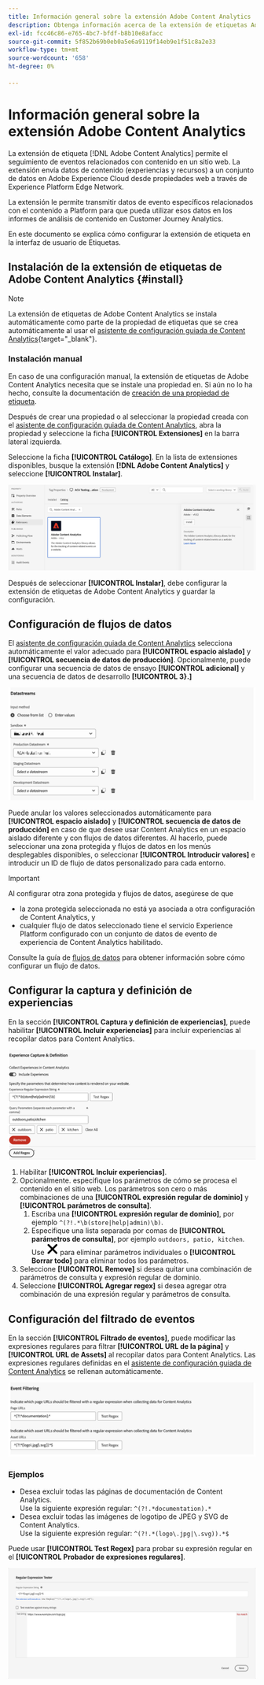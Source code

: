 ```yaml
---
title: Información general sobre la extensión Adobe Content Analytics
description: Obtenga información acerca de la extensión de etiquetas Adobe Content Analytics en Adobe Experience Platform.
exl-id: fcc46c86-e765-4bc7-bfdf-b8b10e8afacc
source-git-commit: 5f852b69b0eb0a5e6a9119f14eb9e1f51c8a2e33
workflow-type: tm+mt
source-wordcount: '658'
ht-degree: 0%

---
```


# Información general sobre la extensión Adobe Content Analytics

La extensión de etiqueta [!DNL Adobe Content Analytics] permite el seguimiento de eventos relacionados con contenido en un sitio web. La extensión envía datos de contenido (experiencias y recursos) a un conjunto de datos en Adobe Experience Cloud desde propiedades web a través de Experience Platform Edge Network.

La extensión le permite transmitir datos de evento específicos relacionados con el contenido a Platform para que pueda utilizar esos datos en los informes de análisis de contenido en Customer Journey Analytics.

En este documento se explica cómo configurar la extensión de etiqueta en la interfaz de usuario de Etiquetas.

## Instalación de la extensión de etiquetas de Adobe Content Analytics {#install}

>[!NOTE]
>
>La extensión de etiquetas de Adobe Content Analytics se instala automáticamente como parte de la propiedad de etiquetas que se crea automáticamente al usar el [asistente de configuración guiada de Content Analytics](https://experienceleague.adobe.com/en/docs/analytics-platform/using/content-analytics/configuration/guided){target="_blank"}.


### Instalación manual

En caso de una configuración manual, la extensión de etiquetas de Adobe Content Analytics necesita que se instale una propiedad en. Si aún no lo ha hecho, consulte la documentación de [creación de una propiedad de etiqueta](https://experienceleague.adobe.com/en/docs/platform-learn/implement-in-websites/configure-tags/create-a-property).

Después de crear una propiedad o al seleccionar la propiedad creada con el [asistente de configuración guiada de Content Analytics](https://experienceleague.adobe.com/en/docs/analytics-platform/using/content-analytics/configuration/guided), abra la propiedad y seleccione la ficha **[!UICONTROL Extensiones]** en la barra lateral izquierda.

Seleccione la ficha **[!UICONTROL Catálogo]**. En la lista de extensiones disponibles, busque la extensión **[!DNL Adobe Content Analytics]** y seleccione **[!UICONTROL Instalar]**.

![Imagen que muestra la interfaz de usuario de etiquetas con la extensión Web SDK seleccionada](assets/aca-tag-install.png)

Después de seleccionar **[!UICONTROL Instalar]**, debe configurar la extensión de etiquetas de Adobe Content Analytics y guardar la configuración.


<!--
## Configure schema

The [Content Analytics guided configuration wizard](https://experienceleague.adobe.com/en/docs/analytics-platform/using/content-analytics/configuration/guided) automatically populates the proper value for the **[!UICONTROL Tenant Schema Name]**. 

![Image that shows the Schema configuration of the Adobe Content Analytics tag extension in the Tags UI](assets/aca-tag-schema.png)

>[!WARNING]
>
>Do not modify the value for **[!UICONTROL Tenant Schema Name]**.

-->

## Configuración de flujos de datos

El [asistente de configuración guiada de Content Analytics](https://experienceleague.adobe.com/en/docs/analytics-platform/using/content-analytics/configuration/guided) selecciona automáticamente el valor adecuado para **[!UICONTROL espacio aislado]** y **[!UICONTROL secuencia de datos de producción]**. Opcionalmente, puede configurar una secuencia de datos de ensayo **[!UICONTROL adicional]** y una secuencia de datos de desarrollo **[!UICONTROL 3}.]**

![Imagen que muestra la configuración de flujos de datos de la extensión de etiquetas de Adobe Content Analytics en la interfaz de usuario de etiquetas](assets/aca-tag-datastreams.png)

Puede anular los valores seleccionados automáticamente para **[!UICONTROL espacio aislado]** y **[!UICONTROL secuencia de datos de producción]** en caso de que desee usar Content Analytics en un espacio aislado diferente y con flujos de datos diferentes. Al hacerlo, puede seleccionar una zona protegida y flujos de datos en los menús desplegables disponibles, o seleccionar **[!UICONTROL Introducir valores]** e introducir un ID de flujo de datos personalizado para cada entorno.

>[!IMPORTANT]
>
>Al configurar otra zona protegida y flujos de datos, asegúrese de que
>
>* la zona protegida seleccionada no está ya asociada a otra configuración de Content Analytics, y
>* cualquier flujo de datos seleccionado tiene el servicio Experience Platform configurado con un conjunto de datos de evento de experiencia de Content Analytics habilitado.

Consulte la guía de [flujos de datos](../../../../datastreams/overview.md) para obtener información sobre cómo configurar un flujo de datos.

## Configurar la captura y definición de experiencias

En la sección **[!UICONTROL Captura y definición de experiencias]**, puede habilitar **[!UICONTROL Incluir experiencias]** para incluir experiencias al recopilar datos para Content Analytics.

![Imagen que muestra la sección Captura de experiencias y definición en la extensión](assets/aca-tag-experiencecapture.png)

1. Habilitar **[!UICONTROL Incluir experiencias]**.
1. Opcionalmente. especifique los parámetros de cómo se procesa el contenido en el sitio web. Los parámetros son cero o más combinaciones de una **[!UICONTROL expresión regular de dominio]** y **[!UICONTROL parámetros de consulta]**.
   1. Escriba una **[!UICONTROL expresión regular de dominio]**, por ejemplo `^(?!.*\b(store|help|admin)\b)`.
   1. Especifique una lista separada por comas de **[!UICONTROL parámetros de consulta]**, por ejemplo `outdoors, patio, kitchen`.
Use ![Cerrar](./assets/CrossSize300.svg) para eliminar parámetros individuales o **[!UICONTROL Borrar todo]** para eliminar todos los parámetros.
1. Seleccione **[!UICONTROL Remove]** si desea quitar una combinación de parámetros de consulta y expresión regular de dominio.
1. Seleccione **[!UICONTROL Agregar regex]** si desea agregar otra combinación de una expresión regular y parámetros de consulta.

## Configuración del filtrado de eventos

En la sección **[!UICONTROL Filtrado de eventos]**, puede modificar las expresiones regulares para filtrar **[!UICONTROL URL de la página]** y **[!UICONTROL URL de Assets]** al recopilar datos para Content Analytics. Las expresiones regulares definidas en el [asistente de configuración guiada de Content Analytics](https://experienceleague.adobe.com/en/docs/analytics-platform/using/content-analytics/configuration/guided) se rellenan automáticamente.

![Imagen que muestra la configuración de filtrado de eventos de la extensión de etiquetas Adobe Content Analytics en la interfaz de usuario de etiquetas](assets/aca-tag-eventfiltering.png)


### Ejemplos

* Desea excluir todas las páginas de documentación de Content Analytics.<br/>Use la siguiente expresión regular: `^(?!.*documentation).*`
* Desea excluir todas las imágenes de logotipo de JPEG y SVG de Content Analytics.<br/>Use la siguiente expresión regular: `^(?!.*(logo\.jpg|\.svg)).*$`

Puede usar **[!UICONTROL Test Regex]** para probar su expresión regular en el **[!UICONTROL Probador de expresiones regulares]**.

![Imagen que muestra el comprobador de expresión regular de la extensión de etiquetas Adobe Content Analytics en la interfaz de usuario de etiquetas](assets/aca-tag-regextester.png)

